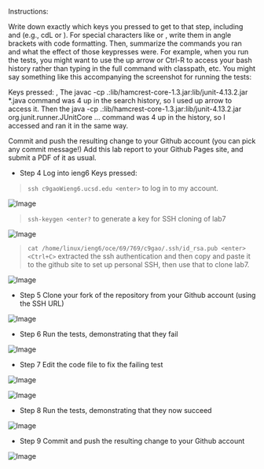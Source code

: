 Instructions:

Write down exactly which keys you pressed to get to that step, including <enter> and <space> (e.g., cd<space>L<tab><enter> or <down><down><down><down><down><down><down><enter>). For special characters like <enter> or <tab>, write them in angle brackets with code formatting.
Then, summarize the commands you ran and what the effect of those keypresses were.
For example, when you run the tests, you might want to use the up arrow or Ctrl-R to access your bash history rather than typing in the full command with classpath, etc. You might say something like this accompanying the screenshot for running the tests:

Keys pressed: <up><up><up><up><enter>, <up><up><up><up><enter> The javac -cp .:lib/hamcrest-core-1.3.jar:lib/junit-4.13.2.jar *.java command was 4 up in the search history, so I used up arrow to access it. Then the java -cp .:lib/hamcrest-core-1.3.jar:lib/junit-4.13.2.jar org.junit.runner.JUnitCore ... command was 4 up in the history, so I accessed and ran it in the same way.





Commit and push the resulting change to your Github account (you can pick any commit message!)
Add this lab report to your Github Pages site, and submit a PDF of it as usual.
* Step 4 Log into ieng6
Keys pressed:
> ```ssh c9gaoWieng6.ucsd.edu <enter>``` to log in to my account.


![Image](https://rxwy.github.io/cse15l-lab-reports/labreport4/img/Screenshot1.png)

> ```ssh-keygen <enter?``` to generate a key for SSH cloning of lab7

![Image](https://rxwy.github.io/cse15l-lab-reports/labreport4/img/Screenshot2.png)

> ```cat /home/linux/ieng6/oce/69/769/c9gao/.ssh/id_rsa.pub <enter> <Ctrl+C>``` extracted the ssh authentication and then copy and paste it to the github site to set up personal SSH, then use that to clone lab7. 

![Image](https://rxwy.github.io/cse15l-lab-reports/labreport4/img/Screenshot3.png)
* Step 5 Clone your fork of the repository from your Github account (using the SSH URL)

![Image](https://rxwy.github.io/cse15l-lab-reports/labreport4/img/Screenshot4.png)

* Step 6 Run the tests, demonstrating that they fail

![Image](https://rxwy.github.io/cse15l-lab-reports/labreport4/img/Screenshot6.png)
* Step 7 Edit the code file to fix the failing test

![Image](https://rxwy.github.io/cse15l-lab-reports/labreport4/img/Screenshot7.png)

![Image](https://rxwy.github.io/cse15l-lab-reports/labreport4/img/Screenshot5.png)
* Step 8 Run the tests, demonstrating that they now succeed

![Image](https://rxwy.github.io/cse15l-lab-reports/labreport4/img/Screenshot8.png)
* Step 9 Commit and push the resulting change to your Github account

![Image](https://rxwy.github.io/cse15l-lab-reports/labreport4/img/Screenshot9.png)


